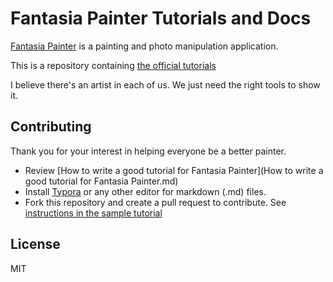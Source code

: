 # Fantasia Painter Tutorials and Docs

[Fantasia Painter](https://fantasiapainter.com) is a painting and photo manipulation application. 

This is a repository containing [the official tutorials](/getting-started.md)

I believe there's an artist in each of us. We just need the right tools to show it. 

## Contributing
Thank you for your interest in helping everyone be a better painter.
- Review [How to write a good tutorial for Fantasia Painter](How to write a good tutorial for Fantasia Painter.md)
- Install [Typora](https://www.typora.io/#download) or any other editor for markdown (.md) files.
- Fork this repository and create a pull request to contribute. See [instructions in the sample tutorial](sample.md)

## License
MIT
